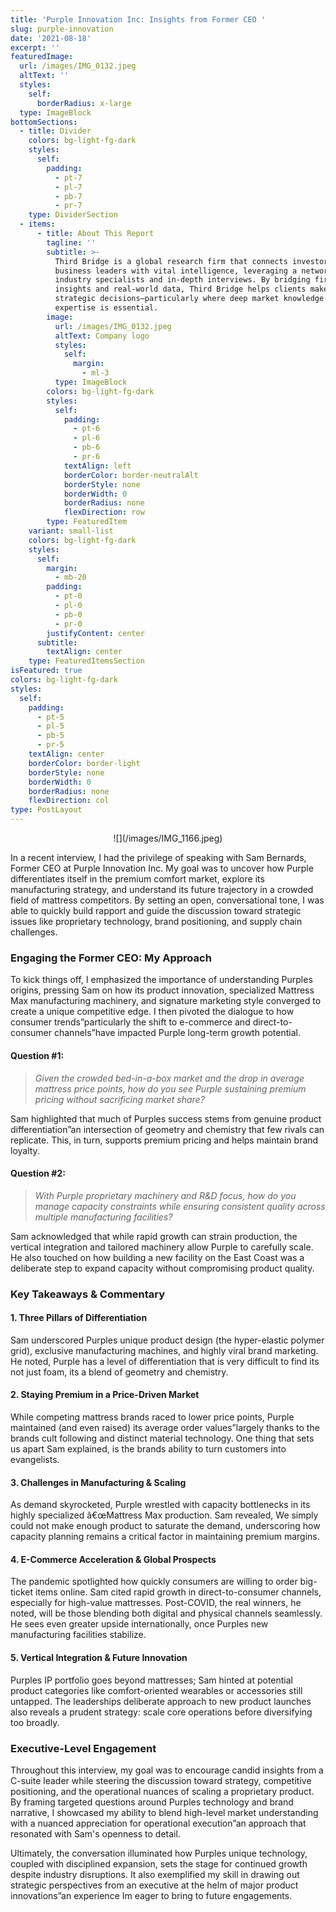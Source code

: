 ```yaml
---
title: 'Purple Innovation Inc: Insights from Former CEO '
slug: purple-innovation
date: '2021-08-18'
excerpt: ''
featuredImage:
  url: /images/IMG_0132.jpeg
  altText: ''
  styles:
    self:
      borderRadius: x-large
  type: ImageBlock
bottomSections:
  - title: Divider
    colors: bg-light-fg-dark
    styles:
      self:
        padding:
          - pt-7
          - pl-7
          - pb-7
          - pr-7
    type: DividerSection
  - items:
      - title: About This Report
        tagline: ''
        subtitle: >-
          Third Bridge is a global research firm that connects investors and
          business leaders with vital intelligence, leveraging a network of
          industry specialists and in-depth interviews. By bridging first-hand
          insights and real-world data, Third Bridge helps clients make informed
          strategic decisions—particularly where deep market knowledge or niche
          expertise is essential.
        image:
          url: /images/IMG_0132.jpeg
          altText: Company logo
          styles:
            self:
              margin:
                - ml-3
          type: ImageBlock
        colors: bg-light-fg-dark
        styles:
          self:
            padding:
              - pt-6
              - pl-6
              - pb-6
              - pr-6
            textAlign: left
            borderColor: border-neutralAlt
            borderStyle: none
            borderWidth: 0
            borderRadius: none
            flexDirection: row
        type: FeaturedItem
    variant: small-list
    colors: bg-light-fg-dark
    styles:
      self:
        margin:
          - mb-20
        padding:
          - pt-0
          - pl-0
          - pb-0
          - pr-0
        justifyContent: center
      subtitle:
        textAlign: center
    type: FeaturedItemsSection
isFeatured: true
colors: bg-light-fg-dark
styles:
  self:
    padding:
      - pt-5
      - pl-5
      - pb-5
      - pr-5
    textAlign: center
    borderColor: border-light
    borderStyle: none
    borderWidth: 0
    borderRadius: none
    flexDirection: col
type: PostLayout
---
```

<div style="text-align: center">![](/images/IMG_1166.jpeg)</div>

In a recent interview, I had the privilege of speaking with Sam Bernards, Former CEO at Purple Innovation Inc. My goal was to uncover how Purple differentiates itself in the premium comfort market, explore its manufacturing strategy, and understand its future trajectory in a crowded field of mattress competitors. By setting an open, conversational tone, I was able to quickly build rapport and guide the discussion toward strategic issues like proprietary technology, brand positioning, and supply chain challenges.

### Engaging the Former CEO: My Approach

To kick things off, I emphasized the importance of understanding Purples origins, pressing Sam on how its product innovation, specialized Mattress Max manufacturing machinery, and signature marketing style converged to create a unique competitive edge. I then pivoted the dialogue to how consumer trends”particularly the shift to e-commerce and direct-to-consumer channels”have impacted Purple long-term growth potential.

#### Question #1:

> *Given the crowded bed-in-a-box market and the drop in average mattress price points, how do you see Purple sustaining premium pricing without sacrificing market share?*

Sam highlighted that much of Purples success stems from genuine product differentiation”an intersection of geometry and chemistry that few rivals can replicate. This, in turn, supports premium pricing and helps maintain brand loyalty.

#### Question #2:

> *With Purple proprietary machinery and R\&D focus, how do you manage capacity constraints while ensuring consistent quality across multiple manufacturing facilities?*

Sam acknowledged that while rapid growth can strain production, the vertical integration and tailored machinery allow Purple to carefully scale. He also touched on how building a new facility on the East Coast was a deliberate step to expand capacity without compromising product quality.

### Key Takeaways & Commentary

#### 1. Three Pillars of Differentiation

Sam underscored Purples unique product design (the hyper-elastic polymer grid), exclusive manufacturing machines, and highly viral brand marketing. He noted, Purple has a level of differentiation that is very difficult to find its not just foam, its a blend of geometry and chemistry.

#### 2. Staying Premium in a Price-Driven Market

While competing mattress brands raced to lower price points, Purple maintained (and even raised) its average order values”largely thanks to the brands cult following and distinct material technology. One thing that sets us apart Sam explained, is the brands ability to turn customers into evangelists.

#### 3. Challenges in Manufacturing & Scaling

As demand skyrocketed, Purple wrestled with capacity bottlenecks in its highly specialized â€œMattress Max production. Sam revealed, We simply could not make enough product to saturate the demand, underscoring how capacity planning remains a critical factor in maintaining premium margins.

#### 4. E-Commerce Acceleration & Global Prospects

The pandemic spotlighted how quickly consumers are willing to order big-ticket items online. Sam cited rapid growth in direct-to-consumer channels, especially for high-value mattresses. Post-COVID, the real winners, he noted, will be those blending both digital and physical channels seamlessly. He sees even greater upside internationally, once Purples new manufacturing facilities stabilize.

#### 5. Vertical Integration & Future Innovation

Purples IP portfolio goes beyond mattresses; Sam hinted at potential product categories like comfort-oriented wearables or accessories still untapped. The leaderships deliberate approach to new product launches also reveals a prudent strategy: scale core operations before diversifying too broadly.

### Executive-Level Engagement

Throughout this interview, my goal was to encourage candid insights from a C-suite leader while steering the discussion toward strategy, competitive positioning, and the operational nuances of scaling a proprietary product. By framing targeted questions around Purples technology and brand narrative, I showcased my ability to blend high-level market understanding with a nuanced appreciation for operational execution”an approach that resonated with Sam's openness to detail.

Ultimately, the conversation illuminated how Purples unique technology, coupled with disciplined expansion, sets the stage for continued growth despite industry disruptions. It also exemplified my skill in drawing out strategic perspectives from an executive at the helm of major product innovations”an experience Im eager to bring to future engagements.
